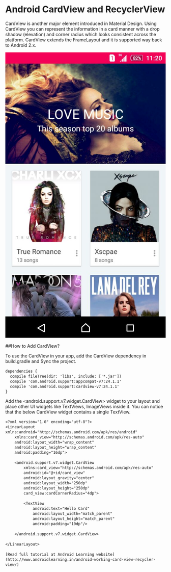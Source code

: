 # Android CardView and RecyclerView

CardView is another major element introduced in Material Design. Using CardView you can represent the information in a card manner with a drop shadow (elevation) and corner radius which looks consistent across the platform. CardView extends the FrameLayout and it is supported way back to Android 2.x.

![CardView - 1](https://github.com/akrajilwar/Android_CardView_and_RecyclerView/blob/master/IMG-20160810-WA001.jpg)

##How to Add CardView?

To use the CardView in your app, add the CardView dependency in build.gradle and Sync the project.

    dependencies {
      compile fileTree(dir: 'libs', include: ['*.jar'])
      compile 'com.android.support:appcompat-v7:24.1.1'
      compile 'com.android.support:cardview-v7:24.1.1'
    }
Add the <android.support.v7.widget.CardView> widget to your layout and place other UI widgets like TextViews, ImageViews inside it. You can notice that the below CardView widget contains a single TextView.

    <?xml version="1.0" encoding="utf-8"?>
    <LinearLayout xmlns:android="http://schemas.android.com/apk/res/android"
        xmlns:card_view="http://schemas.android.com/apk/res-auto"
        android:layout_width="wrap_content"
        android:layout_height="wrap_content"
        android:padding="16dp">

        <android.support.v7.widget.CardView
            xmlns:card_view="http://schemas.android.com/apk/res-auto"
            android:id="@+id/card_view"
            android:layout_gravity="center"
            android:layout_width="250dp"
            android:layout_height="250dp"
            card_view:cardCornerRadius="4dp">

            <TextView
                android:text="Hello Card"
                android:layout_width="match_parent"
                android:layout_height="match_parent"
                android:padding="10dp"/>

        </android.support.v7.widget.CardView>

    </LinearLayout>
    
    [Read full tutorial at Android Learning website](http://www.androidlearning.in/android-working-card-view-recycler-view/)
